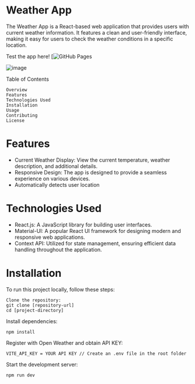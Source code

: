 # Weather App

The Weather App is a React-based web application that provides users with current weather information. It features a clean and user-friendly interface, making it easy for users to check the weather conditions in a specific location.

Test the app here! [![GitHub Pages](https://akmalpopalzi98.github.io/weather-app/)

![image](https://github.com/akmalpopalzi98/weather-app/assets/105284469/8c0138ef-1a4d-4247-96a5-b297dce1ddc2)




Table of Contents

    Overview
    Features
    Technologies Used
    Installation
    Usage
    Contributing
    License

# Features

- Current Weather Display: View the current temperature, weather description, and additional details.
- Responsive Design: The app is designed to provide a seamless experience on various devices.
- Automatically detects user location

# Technologies Used

- React.js: A JavaScript library for building user interfaces.
- Material-UI: A popular React UI framework for designing modern and responsive web applications.
- Context API: Utilized for state management, ensuring efficient data handling throughout the application.


# Installation

To run this project locally, follow these steps:

    Clone the repository:
    git clone [repository-url]
    cd [project-directory]

Install dependencies:

    npm install

Register with Open Weather and obtain API KEY:

    VITE_API_KEY = YOUR API KEY // Create an .env file in the root folder

    
Start the development server:

    npm run dev
